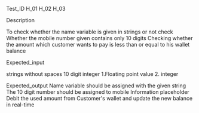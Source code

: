Test_ID
H_01
H_02
H_03

Description

To check whether the name variable is given in strings or not check Whether the mobile number given contains only 10 digits Checking whether the amount which customer wants to pay is less than or equal to his wallet balance

Expected_input

strings without spaces 10 digit integer 1.Floating point value 2. integer

Expected_output 
Name variable should be assigned with the given string The 10 digit number should be assigned to mobile Information placeholder Debit the used amount from Customer's wallet and update the new balance in real-time


